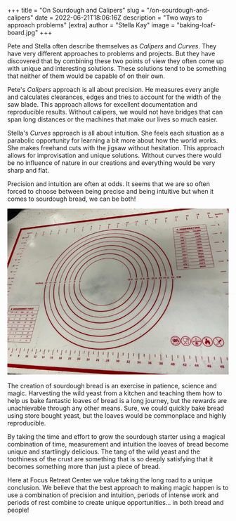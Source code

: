 +++
title = "On Sourdough and Calipers"
slug = "/on-sourdough-and-calipers"
date = 2022-06-21T18:06:16Z
description = "Two ways to approach problems"
[extra]
author = "Stella Kay"
image = "baking-loaf-board.jpg"
+++

Pete and Stella often describe themselves as *Calipers* and *Curves*.  They have very different approaches to problems and projects. But they have discovered that by combining these two points of view they often come up with unique and interesting solutions. These solutions tend to be something that neither of them would be capable of on their own.  

Pete's *Calipers* approach is all about precision.  He measures every angle and calculates clearances, edges and tries to account for the width of the saw blade.   This approach allows for excellent documentation and reproducible results.  Without calipers, we would not have bridges that can span long distances or the machines that make our lives so much easier.

Stella's *Curves* approach is all about intuition.  She feels each situation as a parabolic opportunity for learning a bit more about how the world works.  She makes freehand cuts with the jigsaw without hesitation. This approach allows for improvisation and unique solutions.  Without curves there would be no influence of nature in our creations and everything would be very sharp and flat.  

Precision and intuition are often at odds.  It seems that we are so often forced to choose between being precise and being intuitive but when it comes to sourdough bread, we can be both!

![bread loaf size mat](baking-loaf-board.jpg)

The creation of sourdough bread is an exercise in patience, science and magic.  Harvesting the wild yeast from a kitchen and teaching them how to help us bake fantastic loaves of bread is a long journey, but the rewards are unachievable through any other means.  Sure, we could quickly bake bread using store bought yeast, but the loaves would be commonplace and highly reproducible.  


By taking the time and effort to grow the sourdough starter using a magical combination of time, measurement and intuition the loaves of bread become unique and startlingly delicious.  The tang of the wild yeast and the toothiness of the crust are something that is so deeply satisfying that it becomes something more than just a piece of bread.  

Here at Focus Retreat Center we value taking the long road to a unique conclusion.  We believe that the best approach to making magic happen is to use a combination of precision and intuition, periods of intense work and periods of rest combine to create unique opportunities… in both bread and people!
